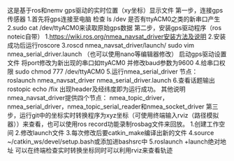 这是基于ros和nemv gps驱动的实时位置（xy坐标）显示文件
第一步，连接gps传感器
1.首先将gps连接至电脑 检查 ls /dev 是否有ttyACM0之类的新串口产生
2.sudo cat /dev/ttyACM0来读取原始gps数据
第二步，安装gps驱动程序（ros noteic自带）
1.https://wiki.ros.org/nmea_navsat_driver安装方法及说明
2.安装成功后运行roscore
3.roscd nmea_navsat_driver/launch/
  sudo vim nmea_serial_driver.launch （也可以使用nano等编辑器修改）
启动gps驱动设置文件
将port修改为新出现的串口如ttyACM0
并修改baud参数为9600
4.给串口权限	sudo chmod 777 /dev/ttyACM0
5.运行nmea_serial_driver 节点：	roslaunch nmea_navsat_driver nmea_serial_driver.launch
6.查看话题输出 rostopic echo /fix 
出现header及经纬度即为运行成功。
其他说明
nmea_navsat_driver提供四个节点：
nmea_topic_driver，nmea_serial_driver，nmea_topic_serial_reader和nmea_socket_driver
第三步，运行git中的坐标实时转换程序为xyz坐标（可使用终端输入rviz（路径模拟器））来查看，也可以使用ros record功能录制rosbag文件来回放。
1.创建工作空间
2.修改launch文件
3.每次修改后要catkin_make编译出新的文件
4.source ~/catkin_ws/devel/setup.bash或添加进bashsrc中
5.roslaunch +launch绝对地址
可以在终端检查实时转换坐标同时可以利用rviz来查看轨迹
